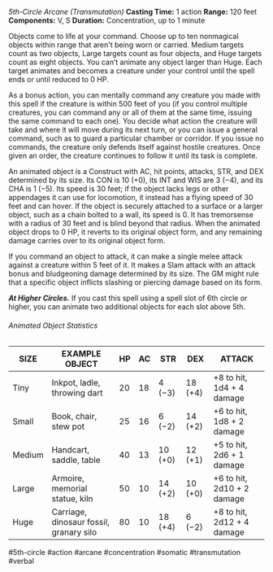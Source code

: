 *5th-Circle Arcane (Transmutation)*
**Casting Time:** 1 action
**Range:** 120 feet
**Components:** V, S
**Duration:** Concentration, up to 1 minute

Objects come to life at your command. Choose up to ten nonmagical objects within range that aren't being worn or carried. Medium targets count as two objects, Large targets count as four objects, and Huge targets count as eight objects. You can’t animate any object larger than Huge. Each target animates and becomes a creature under your control until the spell ends or until reduced to 0 HP.

As a bonus action, you can mentally command any creature you made with this spell if the creature is within 500 feet of you (if you control multiple creatures, you can command any or all of them at the same time, issuing the same command to each one). You decide what action the creature will take and where it will move during its next turn, or you can issue a general command, such as to guard a particular chamber or corridor. If you issue no commands, the creature only defends itself against hostile creatures. Once given an order, the creature continues to follow it until its task is complete.

An animated object is a Construct with AC, hit points, attacks, STR, and DEX determined by its size. Its CON is 10 (+0), its INT and WIS are 3 (−4), and its CHA is 1 (−5). Its speed is 30 feet; if the object lacks legs or other appendages it can use for locomotion, it instead has a flying speed of 30 feet and can hover. If the object is securely attached to a surface or a larger object, such as a chain bolted to a wall, its speed is 0. It has tremorsense with a radius of 30 feet and is blind beyond that radius. When the animated object drops to 0 HP, it reverts to its original object form, and any remaining damage carries over to its original object form.

If you command an object to attack, it can make a single melee attack against a creature within 5 feet of it. It makes a Slam attack with an attack bonus and bludgeoning damage determined by its size. The GM might rule that a specific object inflicts slashing or piercing damage based on its form.

***At Higher Circles.*** If you cast this spell using a spell slot of 6th circle or higher, you can animate two additional objects for each slot above 5th.
###### Animated Object Statistics
| SIZE   | EXAMPLE OBJECT                          | HP  | AC  | STR     | DEX     | ATTACK                     |
| ------ | --------------------------------------- | --- | --- | ------- | ------- | -------------------------- |
| Tiny   | Inkpot, ladle, throwing dart            | 20  | 18  | 4 (−3)  | 18 (+4) | +8 to hit, 1d4 + 4 damage  |
| Small  | Book, chair, stew pot                   | 25  | 16  | 6 (−2)  | 14 (+2) | +6 to hit, 1d8 + 2 damage  |
| Medium | Handcart, saddle, table                 | 40  | 13  | 10 (+0) | 12 (+1) | +5 to hit, 2d6 + 1 damage  |
| Large  | Armoire, memorial statue, kiln          | 50  | 10  | 14 (+2) | 10 (+0) | +6 to hit, 2d10 + 2 damage |
| Huge   | Carriage, dinosaur fossil, granary silo | 80  | 10  | 18 (+4) | 6 (−2)  | +8 to hit, 2d12 + 4 damage |

#5th-circle #action #arcane #concentration #somatic #transmutation #verbal
